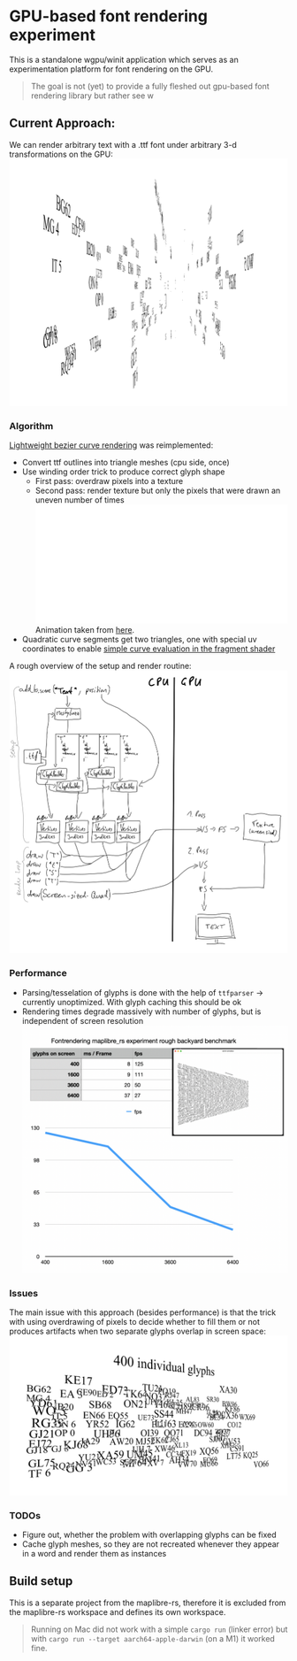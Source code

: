 # GPU-based font rendering experiment

This is a standalone wgpu/winit application which serves as an experimentation platform for font rendering on the GPU.

> The goal is not (yet) to provide a fully fleshed out gpu-based font rendering library but rather see w


## Current Approach:
We can render arbitrary text with a .ttf font under arbitrary 3-d transformations on the GPU:
![](./doc/perspective_transform.png)


### Algorithm
[Lightweight bezier curve rendering](https://medium.com/@evanwallace/easy-scalable-text-rendering-on-the-gpu-c3f4d782c5ac) was reimplemented:

* Convert ttf outlines into triangle meshes (cpu side, once)
* Use winding order trick to produce correct glyph shape
    - First pass: overdraw pixels into a texture
    - Second pass: render texture but only the pixels that were drawn an uneven number of times
![](./doc/animation.gif)
Animation taken from [here](https://medium.com/@evanwallace/easy-scalable-text-rendering-on-the-gpu-c3f4d782c5ac).
* Quadratic curve segments get two triangles, one with special uv coordinates to enable [simple curve evaluation in the fragment shader](https://developer.nvidia.com/gpugems/gpugems3/part-iv-image-effects/chapter-25-rendering-vector-art-gpu)

A rough overview of the setup and render routine:
![](./doc/overview.png)

### Performance
* Parsing/tesselation of glyphs is done with the help of `ttfparser` -> currently unoptimized. With glyph caching this should be ok
* Rendering times degrade massively with number of glyphs, but is independent of screen resolution
![](./doc/benchmark_2022-04-24.png)

### Issues

The main issue with this approach (besides performance) is that the trick with using overdrawing of pixels to decide whether to fill them or not produces artifacts when two separate glyphs overlap in screen space:
![](./doc/overlapping_problem.png)

### TODOs
* Figure out, whether the problem with overlapping glyphs can be fixed
* Cache glyph meshes, so they are not recreated whenever they appear in a word and render them as instances

## Build setup
This is a separate project from the maplibre-rs, therefore it is excluded from the maplibre-rs workspace and defines its own workspace.

> Running on Mac did not work with a simple `cargo run` (linker error) but with `cargo run --target aarch64-apple-darwin` (on a M1) it worked fine.